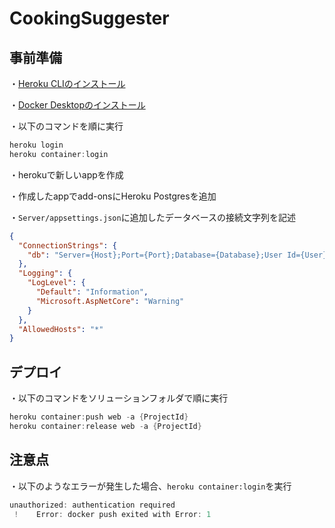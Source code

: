 # CookingSuggester

## 事前準備
・[Heroku CLIのインストール](https://devcenter.heroku.com/ja/articles/heroku-cli)

・[Docker Desktopのインストール](https://www.docker.com/get-started/)

・以下のコマンドを順に実行
``` Powershell
heroku login
heroku container:login
```

・herokuで新しいappを作成

・作成したappでadd-onsにHeroku Postgresを追加

・`Server/appsettings.json`に追加したデータベースの接続文字列を記述
``` json
{
  "ConnectionStrings": {
    "db": "Server={Host};Port={Port};Database={Database};User Id={User};Password={Password};Pooling=true;SearchPath=public"
  },
  "Logging": {
    "LogLevel": {
      "Default": "Information",
      "Microsoft.AspNetCore": "Warning"
    }
  },
  "AllowedHosts": "*"
}
```

## デプロイ
・以下のコマンドをソリューションフォルダで順に実行
``` Powershell
heroku container:push web -a {ProjectId}
heroku container:release web -a {ProjectId}
```

## 注意点
・以下のようなエラーが発生した場合、`heroku container:login`を実行
``` Powershell
unauthorized: authentication required
 !    Error: docker push exited with Error: 1
```
